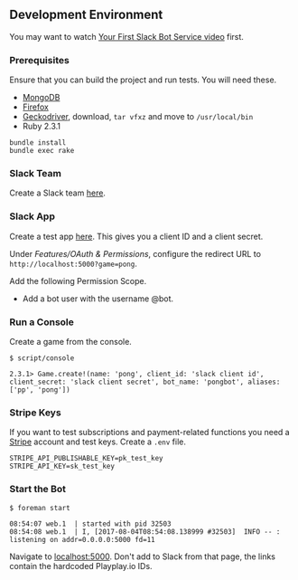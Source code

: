 ## Development Environment

You may want to watch [Your First Slack Bot Service video](http://code.dblock.org/2016/03/11/your-first-slack-bot-service-video.html) first.

### Prerequisites

Ensure that you can build the project and run tests. You will need these.

- [MongoDB](https://docs.mongodb.com/manual/installation/)
- [Firefox](https://www.mozilla.org/firefox/new/)
- [Geckodriver](https://github.com/mozilla/geckodriver), download, `tar vfxz` and move to `/usr/local/bin`
- Ruby 2.3.1

```
bundle install
bundle exec rake
```

### Slack Team

Create a Slack team [here](https://slack.com/create).

### Slack App

Create a test app [here](https://api.slack.com/apps). This gives you a client ID and a client secret.

Under _Features/OAuth & Permissions_, configure the redirect URL to `http://localhost:5000?game=pong`.

Add the following Permission Scope.

* Add a bot user with the username @bot.

### Run a Console

Create a game from the console.

```
$ script/console

2.3.1> Game.create!(name: 'pong', client_id: 'slack client id', client_secret: 'slack client secret', bot_name: 'pongbot', aliases: ['pp', 'pong'])
```

### Stripe Keys

If you want to test subscriptions and payment-related functions you need a [Stripe](https://www.stripe.com) account and test keys. Create a `.env` file.

```
STRIPE_API_PUBLISHABLE_KEY=pk_test_key
STRIPE_API_KEY=sk_test_key
```

### Start the Bot

```
$ foreman start

08:54:07 web.1  | started with pid 32503
08:54:08 web.1  | I, [2017-08-04T08:54:08.138999 #32503]  INFO -- : listening on addr=0.0.0.0:5000 fd=11
```

Navigate to [localhost:5000](http://localhost:5000). Don't add to Slack from that page, the links contain the hardcoded Playplay.io IDs.






